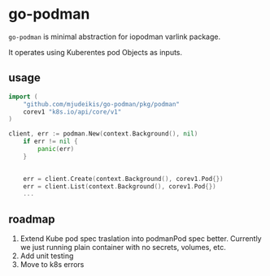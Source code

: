 # go-podman

`go-podman` is minimal abstraction for iopodman varlink package.

It operates using Kuberentes pod Objects as inputs. 

## usage

```go
import (
    "github.com/mjudeikis/go-podman/pkg/podman"
    corev1 "k8s.io/api/core/v1"
)

client, err := podman.New(context.Background(), nil)
	if err != nil {
		panic(err)
    }
    

    err = client.Create(context.Background(), corev1.Pod{})
    err = client.List(context.Background(), corev1.Pod{})
    ...
```

## roadmap

1. Extend Kube pod spec traslation into podmanPod spec better. Currently we just running plain container with no secrets, volumes, etc.
2. Add unit testing
3. Move to k8s errors 
